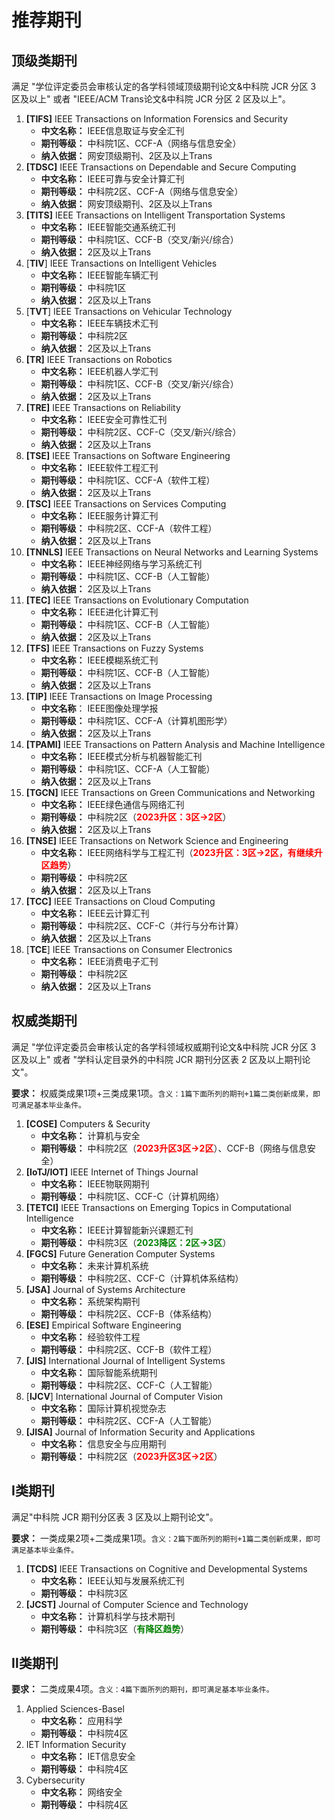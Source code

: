 # 推荐期刊

## 顶级类期刊

满足 "学位评定委员会审核认定的各学科领域顶级期刊论文&中科院 JCR 分区 3 区及以上" 或者 "IEEE/ACM Trans论文&中科院 JCR 分区 2 区及以上"。

1. **[TIFS]** IEEE Transactions on Information Forensics and Security
   - **中文名称：** IEEE信息取证与安全汇刊
   - **期刊等级：** 中科院1区、CCF-A（网络与信息安全）
   - **纳入依据：** 网安顶级期刊、2区及以上Trans
2. **[TDSC]** IEEE Transactions on Dependable and Secure Computing
   - **中文名称：** IEEE可靠与安全计算汇刊
   - **期刊等级：** 中科院2区、CCF-A（网络与信息安全）
   - **纳入依据：** 网安顶级期刊、2区及以上Trans
3. **[TITS]** IEEE Transactions on Intelligent Transportation Systems
   - **中文名称：** IEEE智能交通系统汇刊
   - **期刊等级：** 中科院1区、CCF-B（交叉/新兴/综合）
   - **纳入依据：** 2区及以上Trans
4. [**TIV**] IEEE Transactions on Intelligent Vehicles
   - **中文名称：** IEEE智能车辆汇刊
   - **期刊等级：** 中科院1区
   - **纳入依据：** 2区及以上Trans
5. [**TVT**] IEEE Transactions on Vehicular Technology
   - **中文名称：** IEEE车辆技术汇刊
   - **期刊等级：** 中科院2区
   - **纳入依据：** 2区及以上Trans
6. **[TR]** IEEE Transactions on Robotics
   - **中文名称：** IEEE机器人学汇刊
   - **期刊等级：** 中科院1区、CCF-B（交叉/新兴/综合）
   - **纳入依据：** 2区及以上Trans
7. **[TRE]** IEEE Transactions on Reliability
   - **中文名称：** IEEE安全可靠性汇刊
   - **期刊等级：** 中科院2区、CCF-C（交叉/新兴/综合）
   - **纳入依据：** 2区及以上Trans
8. **[TSE]** IEEE Transactions on Software Engineering
   - **中文名称：** IEEE软件工程汇刊
   - **期刊等级：** 中科院1区、CCF-A（软件工程）
   - **纳入依据：** 2区及以上Trans
9. **[TSC]** IEEE Transactions on Services Computing
   - **中文名称：** IEEE服务计算汇刊
   - **期刊等级：** 中科院2区、CCF-A（软件工程）
   - **纳入依据：** 2区及以上Trans
10. **[TNNLS]** IEEE Transactions on Neural Networks and Learning Systems
    - **中文名称：** IEEE神经网络与学习系统汇刊
    - **期刊等级：** 中科院1区、CCF-B（人工智能）
    - **纳入依据：** 2区及以上Trans
11. **[TEC]** IEEE Transactions on Evolutionary Computation
    - **中文名称：** IEEE进化计算汇刊
    - **期刊等级：** 中科院1区、CCF-B（人工智能）
    - **纳入依据：** 2区及以上Trans
12. **[TFS]** IEEE Transactions on Fuzzy Systems
    - **中文名称：** IEEE模糊系统汇刊
    - **期刊等级：** 中科院1区、CCF-B（人工智能）
    - **纳入依据：** 2区及以上Trans
13. **[TIP]** IEEE Transactions on Image Processing
    - **中文名称**： IEEE图像处理学报
    - **期刊等级：** 中科院1区、CCF-A（计算机图形学）
    - **纳入依据：** 2区及以上Trans
14. **[TPAMI]** IEEE Transactions on Pattern Analysis and Machine Intelligence
    - **中文名称：** IEEE模式分析与机器智能汇刊
    - **期刊等级：** 中科院1区、CCF-A（人工智能）
    - **纳入依据：** 2区及以上Trans
15. **[TGCN]** IEEE Transactions on Green Communications and Networking
    - **中文名称：** IEEE绿色通信与网络汇刊
    - **期刊等级：** 中科院2区（<font color="red">**2023升区：3区->2区**</font>）
    - **纳入依据：** 2区及以上Trans
16. **[TNSE]** IEEE Transactions on Network Science and Engineering
    - **中文名称：** IEEE网络科学与工程汇刊（<font color="red">**2023升区：3区->2区，有继续升区趋势**</font>）
    - **期刊等级：** 中科院2区
    - **纳入依据：** 2区及以上Trans
17. **[TCC]** IEEE Transactions on Cloud Computing
    - **中文名称：** IEEE云计算汇刊
    - **期刊等级：** 中科院2区、CCF-C（并行与分布计算）
    - **纳入依据：** 2区及以上Trans
18. [**TCE**] IEEE Transactions on Consumer Electronics
    - **中文名称：** IEEE消费电子汇刊
    - **期刊等级：** 中科院2区
    - **纳入依据：** 2区及以上Trans

## 权威类期刊

满足 "学位评定委员会审核认定的各学科领域权威期刊论文&中科院 JCR 分区 3 区及以上" 或者 "学科认定目录外的中科院 JCR 期刊分区表 2 区及以上期刊论文"。

**要求：** 权威类成果1项+三类成果1项。`含义：1篇下面所列的期刊+1篇二类创新成果，即可满足基本毕业条件。`

1. **[COSE]** Computers & Security
   - **中文名称：** 计算机与安全
   - **期刊等级：** 中科院2区（<font color="red">**2023升区3区->2区**</font>）、CCF-B（网络与信息安全）
2. **[IoTJ/IOT]** IEEE Internet of Things Journal
   - **中文名称：** IEEE物联网期刊
   - **期刊等级：** 中科院1区、CCF-C（计算机网络）
3. **[TETCI]** IEEE Transactions on Emerging Topics in Computational Intelligence
   - **中文名称：** IEEE计算智能新兴课题汇刊
   - **期刊等级：** 中科院3区（<font color="green">**2023降区：2区->3区**</font>）
4. **[FGCS]** Future Generation Computer Systems
   - **中文名称：** 未来计算机系统
   - **期刊等级：** 中科院2区、CCF-C（计算机体系结构）
5. **[JSA]** Journal of Systems Architecture
   - **中文名称：** 系统架构期刊
   - **期刊等级：** 中科院2区、CCF-B（体系结构）
6. **[ESE]** Empirical Software Engineering
   - **中文名称：** 经验软件工程
   - **期刊等级：** 中科院2区、CCF-B（软件工程）
7. **[JIS]** International Journal of Intelligent Systems
   - **中文名称：** 国际智能系统期刊
   - **期刊等级：** 中科院2区、CCF-C（人工智能）
8. [**IJCV**] International Journal of Computer Vision
   - **中文名称：** 国际计算机视觉杂志
   - **期刊等级：** 中科院2区、CCF-A（人工智能）
9. **[JISA]** Journal of Information Security and Applications
   - **中文名称：** 信息安全与应用期刊
   - **期刊等级：** 中科院2区（<font color="red">**2023升区3区->2区**</font>）

## Ⅰ类期刊

满足"中科院 JCR 期刊分区表 3 区及以上期刊论文"。

**要求：** 一类成果2项+二类成果1项。`含义：2篇下面所列的期刊+1篇二类创新成果，即可满足基本毕业条件。`

1. **[TCDS]** IEEE Transactions on Cognitive and Developmental Systems
   - **中文名称：** IEEE认知与发展系统汇刊
   - **期刊等级：** 中科院3区
2. **[JCST]** Journal of Computer Science and Technology
   - **中文名称：** 计算机科学与技术期刊
   - **期刊等级：** 中科院3区（<font color="green">**有降区趋势**</font>）

## Ⅱ类期刊

**要求：** 二类成果4项。`含义：4篇下面所列的期刊，即可满足基本毕业条件。`

1. Applied Sciences-Basel
   - **中文名称：** 应用科学
   - **期刊等级：** 中科院4区
2. IET Information Security
   - **中文名称：** IET信息安全
   - **期刊等级：** 中科院4区
3. Cybersecurity
   - **中文名称：** 网络安全
   - **期刊等级：** 中科院4区
